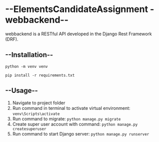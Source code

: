 # --ElementsCandidateAssignment - webbackend--

webbackend is a RESTful API developed in the Django Rest Framework (DRF).

## --Installation--

```python -m venv venv```

```pip install -r requirements.txt```

## --Usage--

1. Navigate to project folder 
2. Run command in terminal to activate virtual environment: ```venv\Scripts\activate```
3. Run command to migrate: ```python manage.py migrate```
4. Create super user account with command: ```python manage.py createsuperuser```
5. Run command to start Django server: ```python manage.py runserver```